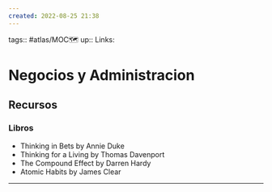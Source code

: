 ```yaml
---
created: 2022-08-25 21:38
---
```

tags:: #atlas/MOC🗺 
up::
Links: 
# Negocios y Administracion
## Recursos
### Libros
- Thinking in Bets by Annie Duke
- Thinking for a Living by Thomas Davenport
- The Compound Effect by Darren Hardy
- Atomic Habits by James Clear
___
